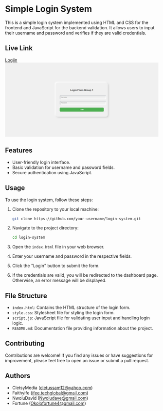 # Simple Login System

This is a simple login system implemented using HTML and CSS for the frontend and JavaScript for the backend validation. It allows users to input their username and password and verifies if they are valid credentials.
## Live Link
[Logiin](https://cletsymedia.github.io/group1_project/) 
![screenshot](./images/group1_login.png)

## Features

- User-friendly login interface.
- Basic validation for username and password fields.
- Secure authentication using JavaScript.

## Usage

To use the login system, follow these steps:

1. Clone the repository to your local machine:

    ```bash
    git clone https://github.com/your-username/login-system.git
    ```

2. Navigate to the project directory:

    ```bash
    cd login-system
    ```

3. Open the `index.html` file in your web browser.

4. Enter your username and password in the respective fields.

5. Click the "Login" button to submit the form.

6. If the credentials are valid, you will be redirected to the dashboard page. Otherwise, an error message will be displayed.

## File Structure

- `index.html`: Contains the HTML structure of the login form.
- `style.css`: Stylesheet file for styling the login form.
- `script.js`: JavaScript file for validating user input and handling login logic.
- `README.md`: Documentation file providing information about the project.

## Contributing

Contributions are welcome! If you find any issues or have suggestions for improvement, please feel free to open an issue or submit a pull request.

## Authors

- CletsyMedia (cletussam12@yahoo.com)
- Faithyife (ifee.techglobal@gmail.com)
- NwoluDavid (Nwoludave@gmail.com)
- Fortune (Okolofortune4@gmail.com)

